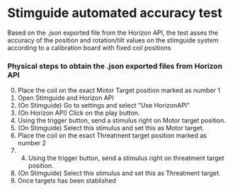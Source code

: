 # Stimguide automated accuracy test
Based on the .json exported file from the Horizon API, the test asses the accuracy of the position and rotation/tilt values on the stimguide system according to a calibration board with fixed coil positions


### Physical steps to obtain the .json exported files from Horizon API
0. Place the coil on the exact Motor Target position marked as number 1
1. Open Stimguide and Horizon API
2. (On Stimguide) Go to settings and select "Use HorizonAPI"
3. (On Horizon API) Click on the play button.
4. Using the trigger button, send a stimulus right on Motor target position. 
5. (On Stimguide) Select this stimulus and set this as Motor target.
6. Place the coil on the exact Threatment target position marked as number 2
7. 4. Using the trigger button, send a stimulus right on threatment target position. 
8. (On Stimguide) Select this stimulus and set this as Threatment target.
9. Once targets has been stablished




